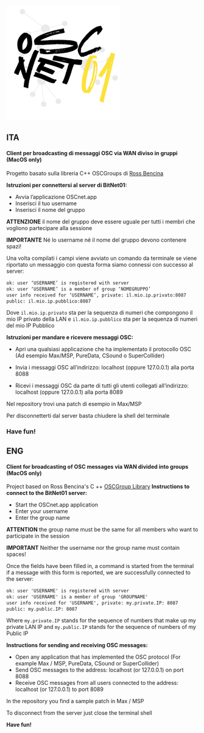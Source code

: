 ![OSCnet01 logo](/oscnet01.png)
## ITA

#### Client per broadcasting di messaggi OSC via WAN diviso in gruppi (MacOS only)

Progetto basato sulla libreria C++ OSCGroups di [Ross Bencina](https://github.com/RossBencina/oscgroups)

**Istruzioni per connettersi al server di BitNet01:**

- Avvia l’applicazione OSCnet.app
- Inserisci il tuo username
- Inserisci il nome del gruppo

**ATTENZIONE**
il nome del gruppo deve essere uguale per tutti i membri che vogliono partecipare alla sessione

**IMPORTANTE**
Né lo username né il nome del gruppo devono contenere spazi!

Una volta compilati i campi viene avviato un comando da terminale se viene riportato un messaggio con questa forma siamo connessi con successo al server:

```
ok: user ‘USERNAME’ is registered with server
ok: user ‘USERNAME’ is a member of group ‘NOMEGRUPPO’
user info received for ‘USERNAME’, private: il.mio.ip.privato:8087 public: il.mio.ip.pubblico:8087
```
Dove ```il.mio.ip.privato``` sta per la sequenza di numeri che compongono il mio IP privato della LAN e ```il.mio.ip.pubblico``` sta per la sequenza di numeri del mio IP Pubblico

**Istruzioni per mandare e ricevere messaggi OSC:**
- Apri una qualsiasi applicazione che ha implementato il protocollo OSC
(Ad esempio Max/MSP, PureData, CSound o SuperCollider)

- Invia i messaggi OSC all’indirizzo: localhost (oppure 127.0.0.1) alla porta 8088

- Ricevi i messaggi OSC da parte di tutti gli utenti collegati all’indirizzo:
localhost (oppure 127.0.0.1) alla porta 8089

Nel repository trovi una patch di esempio in Max/MSP 

Per disconnetterti dal server basta chiudere la shell del terminale

### Have fun!

## ENG
#### Client for broadcasting of OSC messages via WAN divided into groups (MacOS only)

Project based on Ross Bencina's C ++ [OSCGroup Library](https://github.com/RossBencina/oscgroups)
**Instructions to connect to the BitNet01 server:**

   - Start the OSCnet.app application
   - Enter your username
   - Enter the group name

**ATTENTION** 
the group name must be the same for all members who want to participate in the session

**IMPORTANT** 
Neither the username nor the group name must contain spaces!

Once the fields have been filled in, a command is started from the terminal if a message with this form is reported, we are successfully connected to the server:
```
ok: user 'USERNAME' is registered with server
ok: user 'USERNAME' is a member of group 'GROUPNAME'
user info received for 'USERNAME', private: my.private.IP: 8087 public: my.public.IP: 8087
```
Where ```my.private.IP``` stands for the sequence of numbers that make up my private LAN IP and ```my.public.IP``` stands for the sequence of numbers of my Public IP

**Instructions for sending and receiving OSC messages:**

- Open any application that has implemented the OSC protocol (For example Max / MSP, PureData, CSound or SuperCollider)
- Send OSC messages to the address: localhost (or 127.0.0.1) on port 8088
- Receive OSC messages from all users connected to the address: localhost (or 127.0.0.1) to port 8089

In the repository you find a sample patch in Max / MSP

To disconnect from the server just close the terminal shell

**Have fun!**
